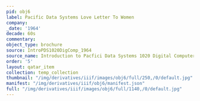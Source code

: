 ```yaml
---
pid: obj6
label: Pacific Data Systems Love Letter To Women
company:
_date: '1964'
decade: 60s
commentary:
object_type: brochure
source: IntroPDS1020DigComp_1964
source_name: Introduction to Pacfici Data Systems 1020 Digital Computer
order: '5'
layout: qatar_item
collection: temp_collection
thumbnail: "/img/derivatives/iiif/images/obj6/full/250,/0/default.jpg"
manifest: "/img/derivatives/iiif/obj6/manifest.json"
full: "/img/derivatives/iiif/images/obj6/full/1140,/0/default.jpg"
---
```

